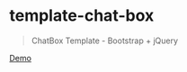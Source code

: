 # template-chat-box
> ChatBox Template - Bootstrap + jQuery

[Demo](https://codepen.io/Kario_Freire/pen/GRpNdzp)
